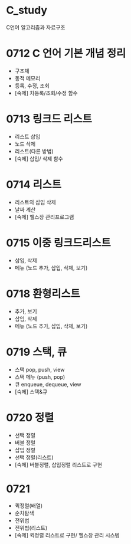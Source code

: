 # C_study
C언어 알고리즘과 자료구조

# 0712 C 언어 기본 개념 정리
- 구조체
- 동적 메모리
- 등록, 수정, 조회
- [숙제] 차등록/조회/수정 함수

# 0713 링크드 리스트
- 리스트 삽입
- 노드 삭제
- 리스트(다른 방법)
- [숙제] 삽입/ 삭제 함수

# 0714 리스트
- 리스트의 삽입 삭제
- 날짜 계산
- [숙제] 헬스장 관리프로그램

# 0715 이중 링크드리스트
- 삽입, 삭제
- 메뉴 (노드 추가, 삽입, 삭제, 보기)

# 0718 환형리스트
- 추가, 보기
- 삽입, 삭제
- 메뉴 (노드 추가, 삽입, 삭제, 보기)

# 0719 스택, 큐
- 스택 pop, push, view
- 스택 메뉴 (push, pop)
- 큐 enqueue, dequeue, view
- [숙제] 스택&큐

# 0720 정렬
- 선택 정렬
- 버블 정렬
- 삽입 정렬
- 선택 정렬(리스트)
- [숙제] 버블정렬, 삽입정렬 리스트로 구현

# 0721 
- 퀵정렬(배열)
- 순차탐색
- 전위법
- 전위법(리스트)
- [숙제] 퀵정렬 리스트로 구현/ 헬스장 관리 시스템
